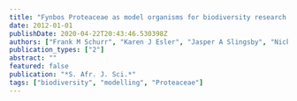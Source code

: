 ```yaml
---
title: "Fynbos Proteaceae as model organisms for biodiversity research and conservation"
date: 2012-01-01
publishDate: 2020-04-22T20:43:46.530398Z
authors: ["Frank M Schurr", "Karen J Esler", "Jasper A Slingsby", "Nicky Allsopp"]
publication_types: ["2"]
abstract: ""
featured: false
publication: "*S. Afr. J. Sci.*"
tags: ["biodiversity", "modelling", "Proteaceae"]
---
```


